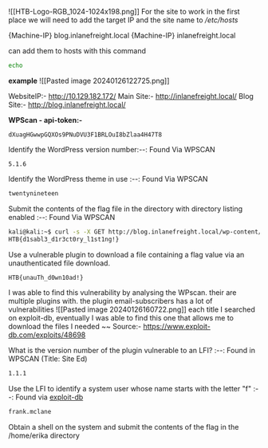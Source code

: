 ![[HTB-Logo-RGB_1024-1024x198.png]]
For the site to work in the first place we will need to add the target IP and the site name to */etc/hosts*

{Machine-IP}   blog.inlanefreight.local
{Machine-IP}   inlanefreight.local

can add them to hosts with this command
```bash
echo
```

**example**
![[Pasted image 20240126122725.png]]

WebsiteIP:-  http://10.129.182.172/
Main Site:-   http://inlanefreight.local/
Blog Site:-    http://blog.inlanefreight.local/

**WPScan - api-token:-** 
```plain
dXuagHGwwpGQXOs9PNuDVU3F1BRLOuI8bZlaa4H47T8
```

Identify the WordPress version number:--: Found Via WPSCAN
```
5.1.6
```

Identify the WordPress theme in use :--: Found Via WPSCAN
```bash
twentynineteen
```

Submit the contents of the flag file in the directory with directory listing enabled :--: Found Via WPSCAN
```bash
kali@kali:~$ curl -s -X GET http://blog.inlanefreight.local/wp-content/uploads/upload_flag.txt | html2text
HTB{d1sabl3_d1r3ct0ry_l1st1ng!}
```

Use a vulnerable plugin to download a file containing a flag value via an unauthenticated file download.
```bash
HTB{unauTh_d0wn10ad!}
```

I was able to find this vulnerability by  analysing the WPscan. their are multiple plugins with. the plugin email-subscribers has a lot of vulnerabilities 
![[Pasted image 20240126160722.png]]
each title I searched on exploit-db, eventually I was able to find this one that allows me to download the files I needed ~~ Source:- https://www.exploit-db.com/exploits/48698

What is the version number of the plugin vulnerable to an LFI? :--: Found in WPSCAN (Title: Site Ed)
```bash
1.1.1
```

Use the LFI to identify a system user whose name starts with the letter "f" :--: Found via [exploit-db](https://www.exploit-db.com/exploits/44340)
```bash
frank.mclane
```

Obtain a shell on the system and submit the contents of the flag in the /home/erika directory
```bash

```